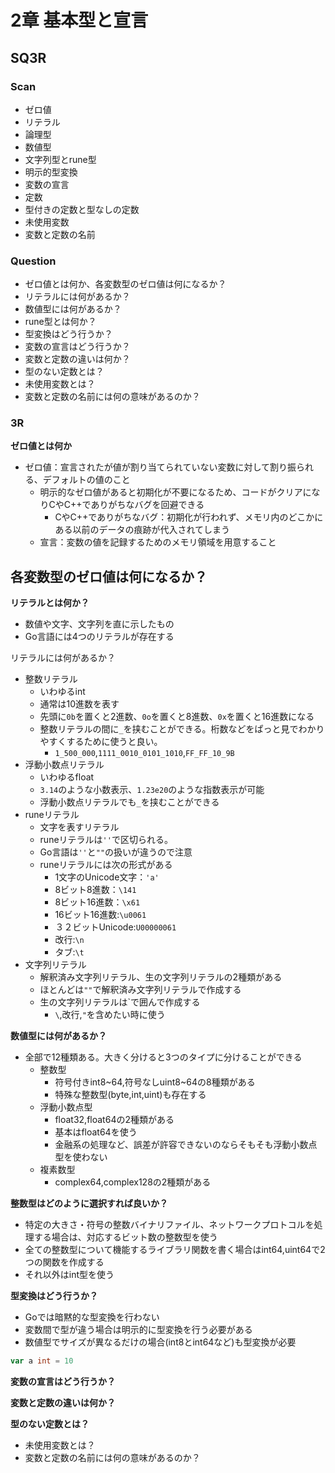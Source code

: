 # 2章 基本型と宣言
## SQ3R
### Scan
- ゼロ値
- リテラル
- 論理型
- 数値型
- 文字列型とrune型
- 明示的型変換
- 変数の宣言
- 定数
- 型付きの定数と型なしの定数
- 未使用変数
- 変数と定数の名前

### Question
- ゼロ値とは何か、各変数型のゼロ値は何になるか？
- リテラルには何があるか？
- 数値型には何があるか？
- rune型とは何か？
- 型変換はどう行うか？
- 変数の宣言はどう行うか？
- 変数と定数の違いは何か？
- 型のない定数とは？
- 未使用変数とは？
- 変数と定数の名前には何の意味があるのか？

### 3R
**ゼロ値とは何か**
- ゼロ値：宣言されたが値が割り当てられていない変数に対して割り振られる、デフォルトの値のこと
  - 明示的なゼロ値があると初期化が不要になるため、コードがクリアになりCやC++でありがちなバグを回避できる
    - CやC++でありがちなバグ：初期化が行われず、メモリ内のどこかにある以前のデータの痕跡が代入されてしまう
  - 宣言：変数の値を記録するためのメモリ領域を用意すること

**各変数型のゼロ値は何になるか？**
- 

**リテラルとは何か？**
- 数値や文字、文字列を直に示したもの
- Go言語には4つのリテラルが存在する

リテラルには何があるか？
- 整数リテラル
  - いわゆるint
  - 通常は10進数を表す
  - 先頭に`0b`を置くと2進数、`0o`を置くと8進数、`0x`を置くと16進数になる
  - 整数リテラルの間に`_`を挟むことができる。桁数などをぱっと見でわかりやすくするために使うと良い。
    - `1_500_000`,`1111_0010_0101_1010`,`FF_FF_10_9B`
- 浮動小数点リテラル
  - いわゆるfloat
  - `3.14`のような小数表示、`1.23e20`のような指数表示が可能
  - 浮動小数点リテラルでも`_`を挟むことができる
- runeリテラル
  - 文字を表すリテラル
  - runeリテラルは`''`で区切られる。
  - Go言語は`''`と`""`の扱いが違うので注意
  - runeリテラルには次の形式がある
    - 1文字のUnicode文字：`'a'`
    - 8ビット8進数：`\141`
    - 8ビット16進数：`\x61`
    - 16ビット16進数:`\u0061`
    - ３２ビットUnicode:`U00000061`
    - 改行:`\n`
    - タブ:`\t`
- 文字列リテラル
  - 解釈済み文字列リテラル、生の文字列リテラルの2種類がある
  - ほとんどは`""`で解釈済み文字列リテラルで作成する
  - 生の文字列リテラルは`で囲んで作成する
    - `\`,改行,`"`を含めたい時に使う


**数値型には何があるか？**
- 全部で12種類ある。大きく分けると3つのタイプに分けることができる
  - 整数型
    - 符号付きint8~64,符号なしuint8~64の8種類がある
    - 特殊な整数型(byte,int,uint)も存在する
  - 浮動小数点型
    - float32,float64の2種類がある
    - 基本はfloat64を使う
    - 金融系の処理など、誤差が許容できないのならそもそも浮動小数点型を使わない
  - 複素数型
    - complex64,complex128の2種類がある

**整数型はどのように選択すれば良いか？**
- 特定の大きさ・符号の整数バイナリファイル、ネットワークプロトコルを処理する場合は、対応するビット数の整数型を使う
- 全ての整数型について機能するライブラリ関数を書く場合はint64,uint64で2つの関数を作成する
- それ以外はint型を使う

**型変換はどう行うか？**
- Goでは暗黙的な型変換を行わない
- 変数間で型が違う場合は明示的に型変換を行う必要がある
- 数値型でサイズが異なるだけの場合(int8とint64など)も型変換が必要

```Go
var a int = 10

```

**変数の宣言はどう行うか？**

**変数と定数の違いは何か？**

**型のない定数とは？**
- 未使用変数とは？
- 変数と定数の名前には何の意味があるのか？
